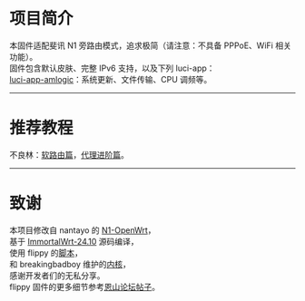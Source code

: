 # 项目简介
本固件适配斐讯 N1 旁路由模式，追求极简（请注意：不具备 PPPoE、WiFi 相关功能）。<br>
固件包含默认皮肤、完整 IPv6 支持，以及下列 luci-app：<br>
[luci-app-amlogic](https://github.com/ophub/luci-app-amlogic)：系统更新、文件传输、CPU 调频等。<br>
***
# 推荐教程
不良林：[软路由篇](https://www.youtube.com/playlist?list=PL5TbbtexT8T293fBi4i5MOf4OjdLQ3hUa)，[代理进阶篇](https://www.youtube.com/playlist?list=PL5TbbtexT8T3JJdJAy73A0T2NXZL2JEJY)。<br>
***
# 致谢
本项目修改自 nantayo 的 [N1-OpenWrt](https://github.com/nantayo/N1-OpenWrt)，<br>
基于 [ImmortalWrt-24.10](https://github.com/immortalwrt/immortalwrt/tree/openwrt-24.10) 源码编译，<br>
使用 flippy 的[脚本](https://github.com/unifreq/openwrt_packit)，<br>
和 breakingbadboy 维护的[内核](https://github.com/breakingbadboy/OpenWrt/releases/tag/kernel_stable)，<br>
感谢开发者们的无私分享。<br>
flippy 固件的更多细节参考[恩山论坛帖子](https://www.right.com.cn/forum/thread-4076037-1-1.html)。<br>
